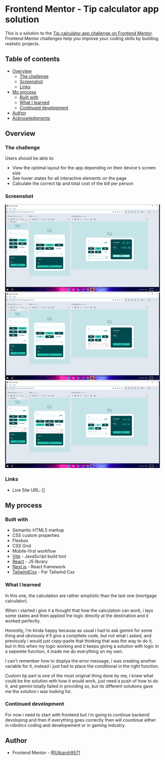 # Frontend Mentor - Tip calculator app solution

This is a solution to the [Tip calculator app challenge on Frontend Mentor](https://www.frontendmentor.io/challenges/tip-calculator-app-ugJNGbJUX). Frontend Mentor challenges help you improve your coding skills by building realistic projects.

## Table of contents

- [Overview](#overview)
  - [The challenge](#the-challenge)
  - [Screenshot](#screenshot)
  - [Links](#links)
- [My process](#my-process)
  - [Built with](#built-with)
  - [What I learned](#what-i-learned)
  - [Continued development](#continued-development)
- [Author](#author)
- [Acknowledgments](#acknowledgments)

## Overview

### The challenge

Users should be able to:

- View the optimal layout for the app depending on their device's screen size
- See hover states for all interactive elements on the page
- Calculate the correct tip and total cost of the bill per person

### Screenshot

![](./public/images/Screenshot%20(412).png)
![](./public/images/Screenshot%20(413).png)
![](./public/images/Screenshot%20(414).png)

### Links

- Live Site URL: []

## My process

### Built with

- Semantic HTML5 markup
- CSS custom properties
- Flexbox
- CSS Grid
- Mobile-first workflow
- [Vite](https://vite.dev/) - JavaScript build tool
- [React](https://reactjs.org/) - JS library
- [Next.js](https://nextjs.org/) - React framework
- [TailwindCss](https://tailwindcss.com/) - For Tailwind Css

### What I learned

In this one, the calculation are rather simplistic than the last one (mortgage calculator).

When i started i give it a thought that how the calculation can work, i lays some states and then applied the logic directly at the destination and it worked perfectly.

Honestly, i'm kinda happy because as usual i had to ask gemini for some thing and obviously it'll give a compltete code, but not what i asked, and previously i would just copy-paste that thinking that was the way to do it, but in this when my logic working and it keeps giving a solution with logic in a seperete function, it made me do everything on my own.

I can't remember how to displya the error message, i was creating another variable for it, instead i just had to place the conditional in the right function.

Custom tip part is one of the most original thing done by me, i knew what could be the solution with how it would work, just need a push of how to do it, and gemini totally failed in providing so, but its different solutions gave me the solution i was looking for.

### Continued development

For now i need to start with frontend but i'm going to continue backend devoloping and then if everything goes correctly then will countinue either in robotics coding and developement or in gaming industry.

## Author

- Frontend Mentor - [@Utkarsh9571](https://www.frontendmentor.io/profile/Utkarsh9571)